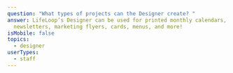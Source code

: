 ```yaml
---
question: "What types of projects can the Designer create? "
answer: LifeLoop’s Designer can be used for printed monthly calendars,
  newsletters, marketing flyers, cards, menus, and more!
isMobile: false
topics:
  - designer
userTypes:
  - staff
---
```

